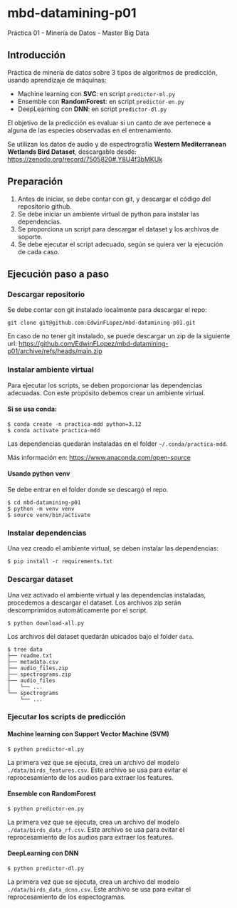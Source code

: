 # mbd-datamining-p01
Práctica 01 - Minería de Datos - Master Big Data

## Introducción

Práctica de minería de datos sobre 3 tipos de algoritmos de predicción, usando aprendizaje de máquinas:

* Machine learning con **SVC**: en script `predictor-ml.py`
* Ensemble con **RandomForest**: en script `predictor-en.py`
* DeepLearning con **DNN**: en script `predictor-dl.py`

El objetivo de la predicción es evaluar si un canto de ave pertenece a alguna de las especies observadas
en el entrenamiento.

Se utilizan los datos de audio y de espectrografía **Western Mediterranean Wetlands Bird Dataset**,
descargable desde: https://zenodo.org/record/7505820#.Y8U4f3bMKUk

## Preparación

1. Antes de iniciar, se debe contar con git, y descargar el código del repositorio github.
2. Se debe iniciar un ambiente virtual de python para instalar las dependencias.
3. Se proporciona un script para descargar el dataset y los archivos de soporte.
4. Se debe ejecutar el script adecuado, según se quiera ver la ejecución de cada caso.

## Ejecución paso a paso

### Descargar repositorio

Se debe contar con git instalado localmente para descargar el repo: 

```shell
git clone git@github.com:EdwinFLopez/mbd-datamining-p01.git
```

En caso de no tener git instalado, se puede descargar un zip de la siguiente url:
https://github.com/EdwinFLopez/mbd-datamining-p01/archive/refs/heads/main.zip

### Instalar ambiente virtual

Para ejecutar los scripts, se deben proporcionar las dependencias adecuadas.
Con este propósito debemos crear un ambiente virtual.

#### Si se usa conda:

```shell
$ conda create -n practica-mdd python=3.12
$ conda activate practica-mdd
```
Las dependencias quedarán instaladas en el folder `~/.conda/practica-mdd`.

Más información en: https://www.anaconda.com/open-source

#### Usando python venv

Se debe entrar en el folder donde se descargó el repo.

```shell
$ cd mbd-datamining-p01
$ python -m venv venv
$ source venv/bin/activate
```

### Instalar dependencias

Una vez creado el ambiente virtual, se deben instalar las dependencias:

```shell
$ pip install -r requirements.txt
```

### Descargar dataset

Una vez activado el ambiente virtual y las dependencias instaladas,
procedemos a descargar el dataset. Los archivos zip serán descomprimidos 
automáticamente por el script.

```shell
$ python download-all.py
```
Los archivos del dataset quedarán ubicados bajo el folder `data`.

```shell
$ tree data
├── readme.txt
├── metadata.csv
├── audio_files.zip
├── spectrograms.zip
├── audio_files
│   └── ... 
└── spectrograms
    └── ... 
```

### Ejecutar los scripts de predicción

#### Machine learning con **Support Vector Machine (SVM)**

```shell
$ python predictor-ml.py
```
La primera vez que se ejecuta, crea un archivo del modelo `./data/birds_features.csv`.
Este archivo se usa para evitar el reprocesamiento de los audios para extraer los features.

#### Ensemble con **RandomForest**

```shell
$ python predictor-en.py
```

La primera vez que se ejecuta, crea un archivo del modelo `./data/birds_data_rf.csv`.
Este archivo se usa para evitar el reprocesamiento de los audios para extraer los features.

#### DeepLearning con **DNN**

```shell
$ python predictor-dl.py
```

La primera vez que se ejecuta, crea un archivo del modelo `./data/birds_data_dcnn.csv`.
Este archivo se usa para evitar el reprocesamiento de los espectogramas.
